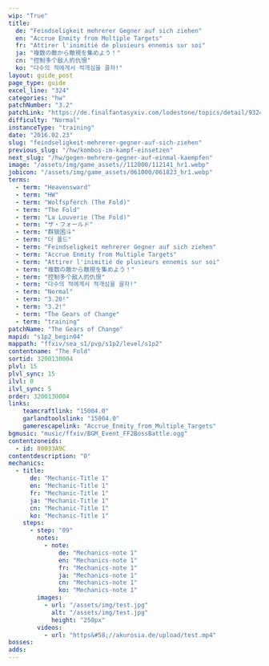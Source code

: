 ```yaml
---
wip: "True"
title:
  de: "Feindseligkeit mehrerer Gegner auf sich ziehen"
  en: "Accrue Enmity from Multiple Targets"
  fr: "Attirer l'inimitié de plusieurs ennemis sur soi"
  ja: "複数の敵から敵視を集めよう！"
  cn: "控制多个敌人的仇恨"
  ko: "다수의 적에게서 적개심을 끌자!"
layout: guide_post
page_type: guide
excel_line: "324"
categories: "hw"
patchNumber: "3.2"
patchLink: "https://de.finalfantasyxiv.com/lodestone/topics/detail/93245d34c33358787d1ff90333c4435c65ac6ee5"
difficulty: "Normal"
instanceType: "training"
date: "2016.02.23"
slug: "feindseligkeit-mehrerer-gegner-auf-sich-ziehen"
previous_slug: "/hw/kombos-im-kampf-einsetzen"
next_slug: "/hw/gegen-mehrere-gegner-auf-einmal-kaempfen"
image: "/assets/img/game_assets//112000/112141_hr1.webp"
jobicon: "/assets/img/game_assets/061000/061823_hr1.webp"
terms:
  - term: "Heavensward"
  - term: "HW"
  - term: "Wolfspferch (The Fold)"
  - term: "The Fold"
  - term: "La Louverie (The Fold)"
  - term: "ザ・フォールド"
  - term: "群狼困斗"
  - term: "더 폴드"
  - term: "Feindseligkeit mehrerer Gegner auf sich ziehen"
  - term: "Accrue Enmity from Multiple Targets"
  - term: "Attirer l'inimitié de plusieurs ennemis sur soi"
  - term: "複数の敵から敵視を集めよう！"
  - term: "控制多个敌人的仇恨"
  - term: "다수의 적에게서 적개심을 끌자!"
  - term: "Normal"
  - term: "3.20!"
  - term: "3.2!"
  - term: "The Gears of Change"
  - term: "training"
patchName: "The Gears of Change"
mapid: "s1p2_begin04"
mappath: "ffxiv/sea_s1/pvp/s1p2/level/s1p2"
contentname: "The Fold"
sortid: 3200130004
plvl: 15
plvl_sync: 15
ilvl: 0
ilvl_sync: 5
order: 3200130004
links:
    teamcraftlink: "15004.0"
    garlandtoolslink: "15004.0"
    gamerescapelink: "Accrue_Enmity_from_Multiple_Targets"
bgmusic: "music/ffxiv/BGM_Event_FF2BossBattle.ogg"
contentzoneids:
  - id: 80033A9C
contentdescription: "0"
mechanics:
  - title:
      de: "Mechanic-Title 1"
      en: "Mechanic-Title 1"
      fr: "Mechanic-Title 1"
      ja: "Mechanic-Title 1"
      cn: "Mechanic-Title 1"
      ko: "Mechanic-Title 1"
    steps:
      - step: "09"
        notes:
          - note:
              de: "Mechanics-note 1"
              en: "Mechanics-note 1"
              fr: "Mechanics-note 1"
              ja: "Mechanics-note 1"
              cn: "Mechanics-note 1"
              ko: "Mechanics-note 1"
        images:
          - url: "/assets/img/test.jpg"
            alt: "/assets/img/test.jpg"
            height: "250px"
        videos:
          - url: "https&#58;//akurosia.de/upload/test.mp4"
bosses:
adds:
---
```

